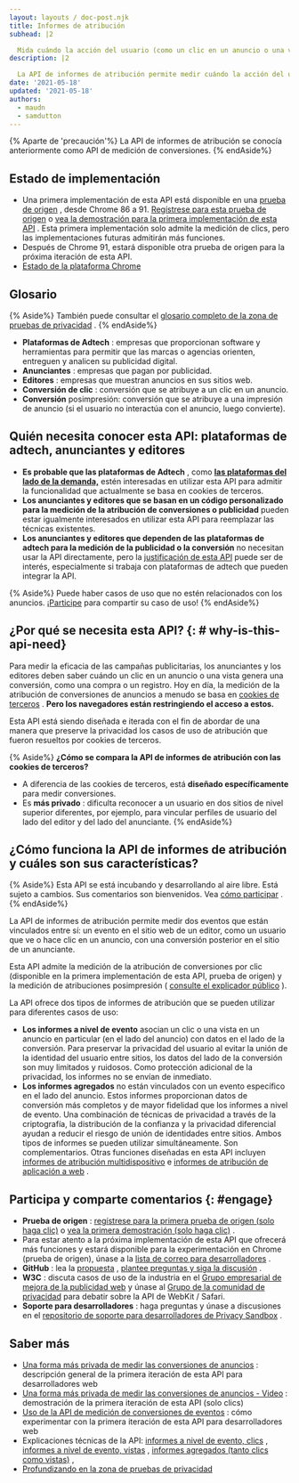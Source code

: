 ```yaml
---
layout: layouts / doc-post.njk
title: Informes de atribución
subhead: |2

  Mida cuándo la acción del usuario (como un clic en un anuncio o una vista) genera una conversión, sin utilizar identificadores de sitios cruzados.
description: |2

  La API de informes de atribución permite medir cuándo la acción del usuario (como un clic en un anuncio o una vista) conduce a una conversión, sin utilizar identificadores entre sitios.
date: '2021-05-18'
updated: '2021-05-18'
authors:
  - maudn
  - samdutton
---
```


{% Aparte de 'precaución'%} La API de informes de atribución se conocía anteriormente como API de medición de conversiones. {% endAside%}

## Estado de implementación

- Una primera implementación de esta API está disponible en una [prueba de origen](https://web.dev/origin-trials/) , desde Chrome 86 a 91. [Regístrese para esta prueba de origen](https://developer.chrome.com/origintrials/#/view_trial/3411476717733150721) o [vea la demostración para la primera implementación de esta API](https://goo.gle/demo-event-level-conversion-measurement-api) . Esta primera implementación solo admite la medición de clics, pero las implementaciones futuras admitirán más funciones.
- Después de Chrome 91, estará disponible otra prueba de origen para la próxima iteración de esta API.
- [Estado de la plataforma Chrome](https://www.chromestatus.com/feature/6412002824028160)

## Glosario

{% Aside%} También puede consultar el [glosario completo de la zona de pruebas de privacidad](/docs/privacy-sandbox/glossary/) . {% endAside%}

- **Plataformas de Adtech** : empresas que proporcionan software y herramientas para permitir que las marcas o agencias orienten, entreguen y analicen su publicidad digital.
- **Anunciantes** : empresas que pagan por publicidad.
- **Editores** : empresas que muestran anuncios en sus sitios web.
- **Conversión de clic** : conversión que se atribuye a un clic en un anuncio.
- **Conversión** posimpresión: conversión que se atribuye a una impresión de anuncio (si el usuario no interactúa con el anuncio, luego convierte).

## Quién necesita conocer esta API: plataformas de adtech, anunciantes y editores

- **Es probable que las plataformas de Adtech** , como **[las plataformas del lado de la demanda,](https://en.wikipedia.org/wiki/Demand-side_platform)** estén interesadas en utilizar esta API para admitir la funcionalidad que actualmente se basa en cookies de terceros.
- **Los anunciantes y editores que se basan en un código personalizado para la medición de la atribución de conversiones o publicidad** pueden estar igualmente interesados en utilizar esta API para reemplazar las técnicas existentes.
- **Los anunciantes y editores que dependen de las plataformas de adtech para la medición de la publicidad o la conversión** no necesitan usar la API directamente, pero la [justificación de esta API](#why-is-this-api-needed) puede ser de interés, especialmente si trabaja con plataformas de adtech que pueden integrar la API.

{% Aside%} Puede haber casos de uso que no estén relacionados con los anuncios. [¡Participe](#engage) para compartir su caso de uso! {% endAside%}

## ¿Por qué se necesita esta API? {: # why-is-this-api-need}

Para medir la eficacia de las campañas publicitarias, los anunciantes y los editores deben saber cuándo un clic en un anuncio o una vista genera una conversión, como una compra o un registro. Hoy en día, la medición de la atribución de conversiones de anuncios a menudo se basa en [cookies de terceros](https://developer.mozilla.org/en-US/docs/Web/HTTP/Cookies#Third-party_cookies) . **Pero los navegadores están restringiendo el acceso a estos.**

Esta API está siendo diseñada e iterada con el fin de abordar de una manera que preserve la privacidad los casos de uso de atribución que fueron resueltos por cookies de terceros.

{% Aside%} **¿Cómo se compara la API de informes de atribución con las cookies de terceros?**

- A diferencia de las cookies de terceros, está **diseñado específicamente** para medir conversiones.
- Es **más privado** : dificulta reconocer a un usuario en dos sitios de nivel superior diferentes, por ejemplo, para vincular perfiles de usuario del lado del editor y del lado del anunciante. {% endAside%}

## ¿Cómo funciona la API de informes de atribución y cuáles son sus características?

{% Aside%} Esta API se está incubando y desarrollando al aire libre. Está sujeto a cambios. Sus comentarios son bienvenidos. Vea [cómo participar](#engage) . {% endAside%}

La API de informes de atribución permite medir dos eventos que están vinculados entre sí: un evento en el sitio web de un editor, como un usuario que ve o hace clic en un anuncio, con una conversión posterior en el sitio de un anunciante.

Esta API admite la medición de la atribución de conversiones por clic (disponible en la primera implementación de esta API, prueba de origen) y la medición de atribuciones posimpresión ( [consulte el explicador público](https://github.com/WICG/conversion-measurement-api/blob/main/event_attribution_reporting.md) ).

La API ofrece dos tipos de informes de atribución que se pueden utilizar para diferentes casos de uso:

- **Los informes a nivel de evento** asocian un clic o una vista en un anuncio en particular (en el lado del anuncio) con datos en el lado de la conversión. Para preservar la privacidad del usuario al evitar la unión de la identidad del usuario entre sitios, los datos del lado de la conversión son muy limitados y ruidosos. Como protección adicional de la privacidad, los informes no se envían de inmediato.
- **Los informes agregados** no están vinculados con un evento específico en el lado del anuncio. Estos informes proporcionan datos de conversión más completos y de mayor fidelidad que los informes a nivel de evento. Una combinación de técnicas de privacidad a través de la criptografía, la distribución de la confianza y la privacidad diferencial ayudan a reducir el riesgo de unión de identidades entre sitios. Ambos tipos de informes se pueden utilizar simultáneamente. Son complementarios. Otras funciones diseñadas en esta API incluyen [informes de atribución multidispositivo](https://github.com/WICG/conversion-measurement-api/blob/main/cross_device.md) e [informes de atribución de aplicación a web](https://github.com/WICG/conversion-measurement-api/blob/main/app_to_web.md) .

## Participa y comparte comentarios {: #engage}

- **Prueba de origen** : [regístrese para la primera prueba de origen (solo haga clic)](https://developer.chrome.com/origintrials/#/view_trial/3411476717733150721) o [vea la primera demostración (solo haga clic)](https://goo.gle/demo-event-level-conversion-measurement-api) .
- Para estar atento a la próxima implementación de esta API que ofrecerá más funciones y estará disponible para la experimentación en Chrome (prueba de origen), únase a la [lista de correo para desarrolladores](https://groups.google.com/u/1/a/chromium.org/g/attribution-reporting-api-dev) .
- **GitHub** : lea la [propuesta](https://github.com/WICG/conversion-measurement-api/) , [plantee preguntas y siga la discusión](https://github.com/WICG/conversion-measurement-api/issues) .
- **W3C** : discuta casos de uso de la industria en el [Grupo empresarial de mejora de la publicidad web](https://www.w3.org/community/web-adv/participants) y únase al [Grupo de la comunidad de privacidad](https://www.w3.org/community/privacycg/) para debatir sobre la API de WebKit / Safari.
- **Soporte para desarrolladores** : haga preguntas y únase a discusiones en el [repositorio de soporte para desarrolladores de Privacy Sandbox](https://github.com/GoogleChromeLabs/privacy-sandbox-dev-support) .

## Saber más

- [Una forma más privada de medir las conversiones de anuncios](https://web.dev/conversion-measurement/) : descripción general de la primera iteración de esta API para desarrolladores web
- [Una forma más privada de medir las conversiones de anuncios - Video](https://www.youtube.com/watch?v=jcDfOoWwZcM) : demostración de la primera iteración de esta API (solo clics)
- [Uso de la API de medición de conversiones de eventos](https://web.dev/using-conversion-measurement/) : cómo experimentar con la primera iteración de esta API para desarrolladores web
- Explicaciones técnicas de la API: [informes a nivel de evento, clics](https://github.com/WICG/conversion-measurement-api/) , [informes a nivel de evento, vistas](https://github.com/WICG/conversion-measurement-api/blob/main/event_attribution_reporting.md) , [informes agregados (tanto clics como vistas)](https://github.com/WICG/conversion-measurement-api/blob/main/AGGREGATE.md) ,
- [Profundizando en la zona de pruebas de privacidad](https://web.dev/digging-into-the-privacy-sandbox)
